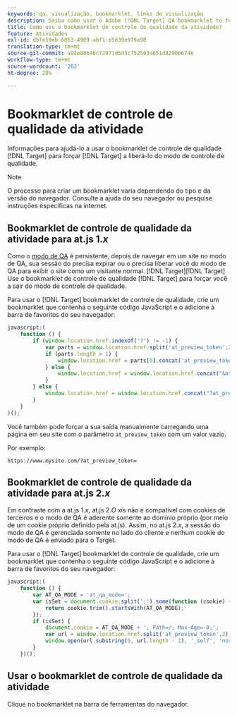 ```yaml
---
keywords: qa, visualização, bookmarklet, links de visualização
description: Saiba como usar o Adobe [!DNL Target] QA bookmarklet to force [!DNL Target] para liberá-lo do modo de QA.
title: Como uso o bookmarklet de controle de qualidade da atividade?
feature: Atividades
exl-id: dbfe59eb-6853-4909-abf1-e5630e979a98
translation-type: tm+mt
source-git-commit: a92e88b46c72971d5d3c752593d651d8290b674e
workflow-type: tm+mt
source-wordcount: '262'
ht-degree: 28%

---
```


# Bookmarklet de controle de qualidade da atividade

Informações para ajudá-lo a usar o bookmarklet de controle de qualidade [!DNL Target] para forçar [!DNL Target] a liberá-lo do modo de controle de qualidade.

>[!NOTE]
>
>O processo para criar um bookmarklet varia dependendo do tipo e da versão do navegador. Consulte a ajuda do seu navegador ou pesquise instruções específicas na internet.

## Bookmarklet de controle de qualidade da atividade para at.js 1.*x* 

Como o [modo de QA](/help/c-activities/c-activity-qa/activity-qa.md) é persistente, depois de navegar em um site no modo de QA, sua sessão do precisa expirar ou o precisa liberar você do modo de QA para exibir o site como um visitante normal. [!DNL Target][!DNL Target] Use o bookmarklet de controle de qualidade [!DNL Target] para forçar você a sair do modo de controle de qualidade.

Para usar o [!DNL Target] bookmarklet de controle de qualidade, crie um bookmarklet que contenha o seguinte código JavaScript e o adicione à barra de favoritos do seu navegador:

```javascript
javascript:(
    function () {
        if (window.location.href.indexOf('?') != -1) {
            var parts = window.location.href.split('at_preview_token',2);
            if (parts.length > 1) {
                window.location.href = parts[0].concat('at_preview_token=');
            } else {
                window.location.href = window.location.href.concat("&at_preview_token=")
            }
        } else {
            window.location.href = window.location.href.concat("?at_preview_token=")
        }
    }
)();
```

Você também pode forçar a sua saída manualmente carregando uma página em seu site com o parâmetro `at_preview_token` com um valor vazio.

Por exemplo:

`https://www.mysite.com/?at_preview_token=`

## Bookmarklet de controle de qualidade da atividade para at.js 2.*x* 

Em contraste com a at.js 1.*x*, at.js 2.*O* xis não é compatível com cookies de terceiros e o modo de QA é aderente somente ao domínio próprio (por meio de um cookie próprio definido pela at.js). Assim, no at.js 2.*x*, a sessão do modo de QA é gerenciada somente no lado do cliente e nenhum cookie do modo de QA é enviado para o Target.

Para usar o [!DNL Target] bookmarklet de controle de qualidade, crie um bookmarklet que contenha o seguinte código JavaScript e o adicione à barra de favoritos do seu navegador:

```javascript
javascript:(
    function () {
        var AT_QA_MODE = 'at_qa_mode=';
        var isSet = document.cookie.split(';').some(function (cookie) {
            return cookie.trim().startsWith(AT_QA_MODE);
        });
        if (isSet) {
            document.cookie = AT_QA_MODE + '; Path=/; Max-Age=-0;';
            var url = window.location.href.split('at_preview_token',2)[0];
            window.open(url.substring(0, url.length - 1), '_self', 'noreferrer');
        }
    })();
```

## Usar o bookmarklet de controle de qualidade da atividade

Clique no bookmarklet na barra de ferramentas do navegador.

